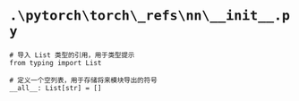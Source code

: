 # `.\pytorch\torch\_refs\nn\__init__.py`

```
# 导入 List 类型的引用，用于类型提示
from typing import List

# 定义一个空列表，用于存储将来模块导出的符号
__all__: List[str] = []
```